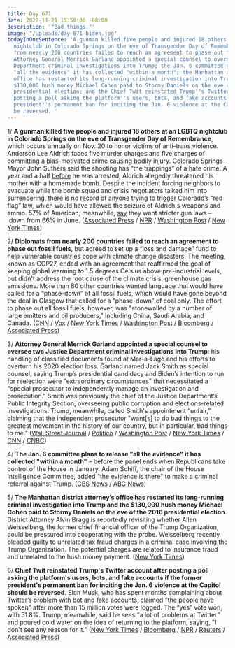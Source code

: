 ```yaml
---
title: Day 671
date: 2022-11-21 15:50:00 -08:00
description: '"Bad things."'
image: "/uploads/day-671-biden.jpg"
todayInOneSentence: 'A gunman killed five people and injured 18 others at an LGBTQ
  nightclub in Colorado Springs on the eve of Transgender Day of Remembrance; diplomats
  from nearly 200 countries failed to reach an agreement to phase out fossil fuels;
  Attorney General Merrick Garland appointed a special counsel to oversee two Justice
  Department criminal investigations into Trump; the Jan. 6 committee plans to release
  "all the evidence" it has collected "within a month"; the Manhattan district attorney’s
  office has restarted its long-running criminal investigation into Trump and the
  $130,000 hush money Michael Cohen paid to Stormy Daniels on the eve of the 2016
  presidential election; and the Chief Twit reinstated Trump''s Twitter account after
  posting a poll asking the platform''s users, bots, and fake accounts if the former
  president''s permanent ban for inciting the Jan. 6 violence at the Capitol should
  be reversed. '
---
```


1/ **A gunman killed five people and injured 18 others at an LGBTQ nightclub in Colorado Springs on the eve of Transgender Day of Remembrance**, which occurs annually on Nov. 20 to honor victims of anti-trans violence. Anderson Lee Aldrich faces five murder charges and five charges of committing a bias-motivated crime causing bodily injury. Colorado Springs Mayor John Suthers said the shooting has “the trappings” of a hate crime. A year and a half [before](https://apnews.com/article/gun-violence-shootings-colorado-politics-springs-ee6fe797a50cfca1bccfcc051c588187) he was arrested, Aldrich allegedly threatened his mother with a homemade bomb. Despite the incident forcing neighbors to evacuate while the bomb squad and crisis negotiators talked him into surrendering, there is no record of anyone trying to trigger Colorado’s “red flag” law, which would have allowed the seizure of Aldrich's weapons and ammo. 57% of American, meanwhile, [say](https://news.gallup.com/poll/405260/diminished-majority-supports-stricter-gun-laws.aspx) they want stricter gun laws – down from 66% in June. ([Associated Press](https://apnews.com/article/shootings-colorado-gun-politics-springs-7f079c7feebc32cc8ad46f2724844c18) / [NPR](https://www.npr.org/2022/11/21/1138131985/what-we-know-colorado-springs-lgbtq-club-shooting) / [Washington Post](https://www.washingtonpost.com/nation/2022/11/21/colorado-springs-clubq-shooting-live-updates/) / [New York Times](https://www.nytimes.com/live/2022/11/21/us/colorado-springs-shooting-news))

2/ **Diplomats from nearly 200 countries failed to reach an agreement to phase out fossil fuels**, but agreed to set up a “loss and damage” fund to help vulnerable countries cope with climate change disasters. The meeting, known as COP27, ended with an agreement that reaffirmed the goal of keeping global warming to 1.5 degrees Celsius above pre-industrial levels, but didn't address the root cause of the climate crisis: greenhouse gas emissions. More than 80 other countries wanted language that would have called for a “phase-down” of all fossil fuels, which would have gone beyond the deal in Glasgow that called for a “phase-down” of coal only. The effort to phase out all fossil fuels, however, was "stonewalled by a number of large emitters and oil producers," including China, Saudi Arabia, and Canada. ([CNN](https://www.cnn.com/2022/11/19/world/cop27-egypt-agreement-climate-intl/index.html) / [Vox](https://www.vox.com/science-and-health/23464353/cop27-egypt-outcome-climate-change-agreement-result-loss-damage) / [New York Times](https://www.nytimes.com/2022/11/20/climate/un-climate-cop27-loss-damage.html) / [Washington Post](https://www.washingtonpost.com/climate-environment/2022/11/20/cop27-climate-conference-deal-fund/) / [Bloomberg](https://www.bloomberg.com/news/articles/2022-11-21/how-cop27-ended-with-success-on-climate-justice-and-failure-on-emissions?sref=MIBMEEoj) / [Associated Press](https://apnews.com/article/united-nations-john-kerry-climate-and-environment-18f6e5cb8183c59ceaf0cf2408842e6c))

3/ **Attorney General Merrick Garland appointed a special counsel to oversee two Justice Department criminal investigations into Trump**: his handling of classified documents found at Mar-a-Lago and his efforts to overturn his 2020 election loss. Garland named Jack Smith as special counsel, saying Trump’s presidential candidacy and Biden’s intention to run for reelection were "extraordinary circumstances" that necessitated a "special prosecutor to independently manage an investigation and prosecution." Smith was previously the chief of the Justice Department’s Public Integrity Section, overseeing public corruption and elections-related investigations. Trump, meanwhile, called Smith's appointment “unfair,” claiming that the independent prosecutor "want[s] to do bad things to the greatest movement in the history of our country, but in particular, bad things to me.” ([Wall Street Journal](https://www.wsj.com/articles/garland-to-name-special-counsel-to-determine-whether-trump-should-face-charges-11668796152?mod=djemalertNEWS) / [Politico](https://www.politico.com/news/2022/11/18/garland-to-appoint-special-counsel-for-trump-criminal-probes-00069451) / [Washington Post](https://www.washingtonpost.com/national-security/2022/11/18/justice-trump-garland-special-counsel/) / [New York Times](https://www.nytimes.com/live/2022/11/18/us/trump-garland-special-counsel) / [CNN](https://www.cnn.com/2022/11/18/politics/justice-department-trump-special-counsel/) / [CNBC](https://www.cnbc.com/2022/11/18/attorney-general-merrick-garland-to-name-special-counsel-in-trump-criminal-probe-report-says.html))

4/ **The Jan. 6 committee plans to release "all the evidence" it has collected "within a month"** – before the panel ends when Republicans take control of the House in January. Adam Schiff, the chair of the House Intelligence Committee, added "the evidence is there" to make a criminal referral against Trump. ([CBS News](https://www.cbsnews.com/news/january-6-committee-evidence-zoe-lofgren-face-the-nation/) / [ABC News](https://abcnews.go.com/Politics/schiff-bemoans-growth-crazy-caucus-house-gop/story?id=93616474))

5/ **The Manhattan district attorney’s office has restarted its long-running criminal investigation into Trump and the $130,000 hush money Michael Cohen paid to Stormy Daniels on the eve of the 2016 presidential election**. District Attorney Alvin Bragg is reportedly revisiting whether Allen Weisselberg, the former chief financial officer of the Trump Organization, could be pressured into cooperating with the probe. Weisselberg recently pleaded guilty to unrelated tax fraud charges in a criminal case involving the Trump Organization. The potential charges are related to insurance fraud and unrelated to the hush money payment. ([New York Times](https://www.nytimes.com/2022/11/21/nyregion/trump-bragg-stormy-daniels.html))

6/ **Chief Twit reinstated Trump's Twitter account after posting a poll asking the platform's users, bots, and fake accounts if the former president's permanent ban for inciting the Jan. 6 violence at the Capitol should be reversed**. Elon Musk, who has spent months complaining about Twitter’s problem with bot and fake accounts, claimed "the people have spoken" after more than 15 million votes were logged. The “yes” vote won, with 51.8%. Trump, meanwhile, said he sees “a lot of problems at Twitter” and poured cold water on the idea of returning to the platform, saying, "I don't see any reason for it." ([New York Times](https://www.nytimes.com/2022/11/19/technology/trump-twitter-musk.html) / [Bloomberg](https://www.bloomberg.com/news/articles/2022-11-19/trump-cites-twitter-problems-says-he-ll-stick-to-own-platform?sref=MIBMEEoj) / [NPR](https://www.npr.org/2022/11/19/1131351535/elon-musk-allows-donald-trump-back-on-twitter) / [Reuters](https://www.reuters.com/technology/musks-twitter-poll-showing-narrow-majority-want-trump-reinstated-2022-11-20/) / [Associated Press](https://apnews.com/article/elon-musk-biden-twitter-inc-technology-congress-d88e3de4b3cc095926dc133f53dc3320))


